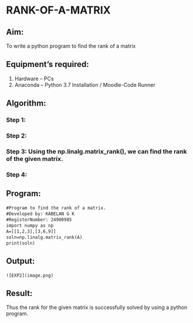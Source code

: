 # RANK-OF-A-MATRIX
## Aim:
To write a python program to find the rank of a matrix
## Equipment’s required:
1. 	Hardware – PCs
2. 	Anaconda – Python 3.7 Installation / Moodle-Code Runner
## Algorithm:
### Step 1: 
### Step 2: 
### Step 3: Using the np.linalg.matrix_rank(), we can find the rank of the given matrix.
### Step 4: 
## Program:
    #Program to find the rank of a matrix.
    #Developed by: KABELAN G K  
    #RegisterNumber: 24900985
    import numpy as np
    A=[[1,2,3],[3,6,9]]
    soln=np.linalg.matrix_rank(A)
    print(soln)
## Output:
    ![EXP2](image.png)
## Result:
Thus the rank for the given matrix is successfully solved by  using a python program.

